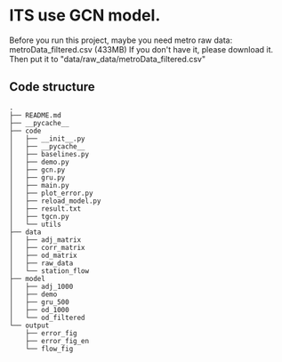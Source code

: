 # ITS use GCN model.

Before you run this project, maybe you need metro raw data: metroData_filtered.csv (433MB)
If you don't have it, please download it. Then put it to "data/raw_data/metroData_filtered.csv"

## Code structure
```
.
├── README.md
├── __pycache__
├── code
│   ├── __init__.py
│   ├── __pycache__
│   ├── baselines.py
│   ├── demo.py
│   ├── gcn.py
│   ├── gru.py
│   ├── main.py
│   ├── plot_error.py
│   ├── reload_model.py
│   ├── result.txt
│   ├── tgcn.py
│   └── utils
├── data
│   ├── adj_matrix
│   ├── corr_matrix
│   ├── od_matrix
│   ├── raw_data
│   └── station_flow
├── model
│   ├── adj_1000
│   ├── demo
│   ├── gru_500
│   ├── od_1000
│   └── od_filtered
└── output
    ├── error_fig
    ├── error_fig_en
    └── flow_fig

```